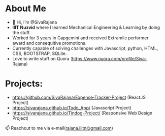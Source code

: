 # About Me
- 👋 Hi, I’m @SivaRajana
- **IIIT Nuzvid** where I learned Mechanical Engineering & Learning by doing the stuff.
- Worked for 3 years in Capgemini and received Extramile performer award and consequitive promotions.
- Currently capable of solving challenges with Javascript, python, HTML, CSS, BOOTSTRAP, SQLite.
- Love to write stuff on Quora (https://www.quora.com/profile/Siva-Rajana)
# **Projects**: 
-  https://github.com/SivaRajana/Expense-Tracker-Project (ReactJS Project)
-  https://sivarajana.github.io/Todo_App/ (Javascript Project)
-  https://sivarajana.github.io/Tindog-Project/ (Responsive Web Design Project)

 📫 Reachout to me via e-mail(rajana.iiitn@gmail.com)

